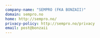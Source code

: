 ```yaml
---
company-name: "SEMPRO (FKA BONZAII)"
domain: sempro.no
home: http://sempro.no/
privacy-policy: http://sempro.no/privacy
email: post@bonzaii
---
```




